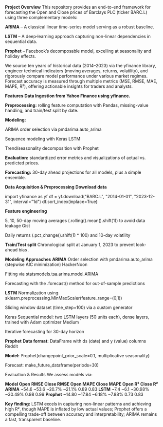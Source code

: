 **Project Overview**
This repository provides an end-to-end framework for forecasting the Open and Close prices of Barclays PLC (ticker BARC.L) using three complementary models:

**ARIMA** – A classical linear time-series model serving as a robust baseline.

**LSTM** – A deep‐learning approach capturing non-linear dependencies in sequential data.

**Prophet** – Facebook’s decomposable model, excelling at seasonality and holiday effects.

We source ten years of historical data (2014–2023) via the yfinance library, engineer technical indicators (moving averages, returns, volatility), and rigorously compare model performance under various market regimes. Forecast accuracy is measured through multiple metrics (MSE, RMSE, MAE, MAPE, R²), offering actionable insights for traders and analysts.

**Features**
**Data Ingestion from Yahoo Finance using yfinance.**

**Preprocessing:** rolling feature computation with Pandas, missing-value handling, and train/test split by date.

**Modeling:**

ARIMA order selection via pmdarima.auto_arima

Sequence modeling with Keras LSTM

Trend/seasonality decomposition with Prophet

**Evaluation:** standardized error metrics and visualizations of actual vs. predicted prices.

**Forecasting:** 30-day ahead projections for all models, plus a simple ensemble.

**Data Acquisition & Preprocessing**
**Download data**

import yfinance as yf
df = yf.download("BARC.L", "2014-01-01", "2023-12-31", interval="1d")
df.sort_index(inplace=True)

**Feature engineering**

5, 10, 50-day moving averages (.rolling().mean().shift(1)) to avoid data leakage 
Gist

Daily returns (.pct_change().shift(1) * 100) and 10-day volatility

**Train/Test split**
Chronological split at January 1, 2023 to prevent look-ahead bias .

**Modeling Approaches**
**ARIMA**
Order selection with pmdarima.auto_arima (stepwise AIC minimization) 
HackerNoon

Fitting via statsmodels.tsa.arima.model.ARIMA

Forecasting with the .forecast() method for out-of-sample predictions

**LSTM**
Normalization using sklearn.preprocessing.MinMaxScaler(feature_range=(0,1))

Sliding window dataset (time_step=100) via a custom generator

Keras Sequential model: two LSTM layers (50 units each), dense layers, trained with Adam optimizer 
Medium

Iterative forecasting for 30-day horizon

**Prophet**
**Data format:** DataFrame with ds (date) and y (value) columns 
Reddit

**Model:** Prophet(changepoint_prior_scale=0.1, multiplicative seasonality)


Forecast: make_future_dataframe(periods=30)

Evaluation & Results
We assess models via:


**Model	      Open RMSE	      Close RMSE	       Open MAPE	      Close MAPE	        Open R²	          Close R²**
**ARIMA**	     ~54.6	            ~53.6	            ~20.7%	        ~21.1%	            0.89	              0.83
**LSTM**	      ~7.4	            ~6.1	            ~30.98%	        ~30.49%	            0.98	              0.99
**Prophet**	    ~14.80	          ~17.84          	~6.18%	        ~7.88%	            0.73	              0.83

**Key finding:** LSTM excels in capturing non-linear patterns and achieving high R², though MAPE is inflated by low actual values; Prophet offers a compelling trade-off between accuracy and interpretability; ARIMA remains a fast, transparent baseline.

